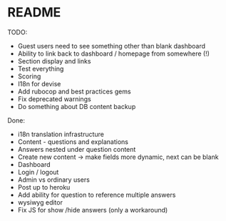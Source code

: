 # README

TODO:
* Guest users need to see something other than blank dashboard
* Ability to link back to dashboard / homepage from somewhere (!)
* Section display and links
* Test everything
* Scoring
* I18n for devise
* Add rubocop and best practices gems
* Fix deprecated warnings
* Do something about DB content backup

Done:
* i18n translation infrastructure
* Content - questions and explanations
* Answers nested under question content
* Create new content -> make fields more dynamic, next can be blank
* Dashboard
* Login / logout
* Admin vs ordinary users
* Post up to heroku
* Add ability for question to reference multiple answers
* wysiwyg editor
* Fix JS for show /hide answers (only a workaround)


